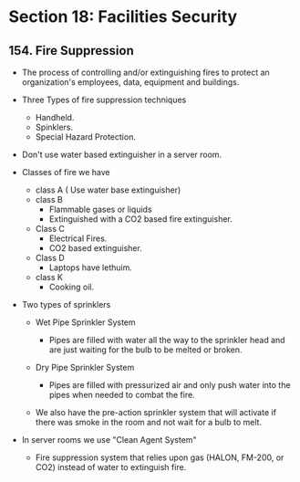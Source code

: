 # Section 18: Facilities Security  

## 154. Fire Suppression  

* The process of controlling and/or extinguishing fires to protect an organization's employees, data, equipment and buildings.  
* Three Types of fire suppression techniques  
  * Handheld.
  * Spinklers.
  * Special Hazard Protection.

* Don't use water based extinguisher in a server room.  

* Classes of fire we have  
  * class A ( Use water base extinguisher) 
  * class B  
    * Flammable gases or liquids
    * Extinguished with a CO2 based fire extinguisher.
  * Class C
    * Electrical Fires.
    * CO2 based extinguisher.
  * Class D  
    * Laptops have lethuim.
  * class K  
    * Cooking oil.
  
* Two types of sprinklers  
  * Wet Pipe Sprinkler System  
    * Pipes are filled with water all the way to the sprinkler head and are just waiting for the bulb to be melted or broken.

   * Dry Pipe Sprinkler System  
     * Pipes are filled with pressurized air and only push water into the pipes when needed to combat the fire.  

   * We also have the pre-action sprinkler system that will activate if there was smoke in the room and not wait for a bulb to melt.  

* In server rooms we use "Clean Agent System"  
  * Fire suppression system that relies upon gas (HALON, FM-200, or CO2) instead of water to extinguish fire.

